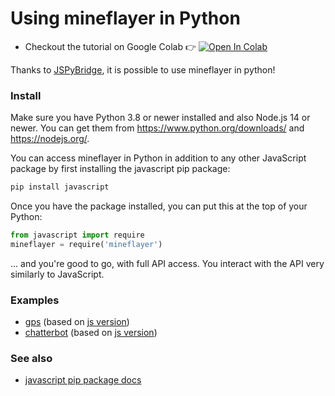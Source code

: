 # Using mineflayer in Python

-   Checkout the tutorial on Google Colab 👉 [![Open In Colab](https://colab.research.google.com/assets/colab-badge.svg)](https://colab.research.google.com/github/PrismarineJS/mineflayer/blob/master/docs/mineflayer.ipynb)

Thanks to [JSPyBridge](https://github.com/extremeheat/JSPyBridge), it is possible to use mineflayer in python!

### Install

Make sure you have Python 3.8 or newer installed and also Node.js 14 or newer. You can get them from https://www.python.org/downloads/ and https://nodejs.org/.

You can access mineflayer in Python in addition to any other JavaScript package by first installing the javascript pip package:

```sh
pip install javascript
```

Once you have the package installed, you can put this at the top of your Python:

```py
from javascript import require
mineflayer = require('mineflayer')
```

... and you're good to go, with full API access. You interact with the API very similarly to JavaScript.

### Examples

-   [gps](https://github.com/PrismarineJS/mineflayer/blob/master/examples/python/basic.py) (based on [js version](https://github.com/PrismarineJS/mineflayer/blob/master/examples/pathfinder/gps.js))
-   [chatterbot](https://github.com/PrismarineJS/mineflayer/blob/master/examples/python/chatterbox.py) (based on [js version](https://github.com/PrismarineJS/mineflayer/blob/py/examples/chatterbox.js))

### See also

-   [javascript pip package docs](https://github.com/extremeheat/JSPyBridge/blob/master/docs/python.md)
